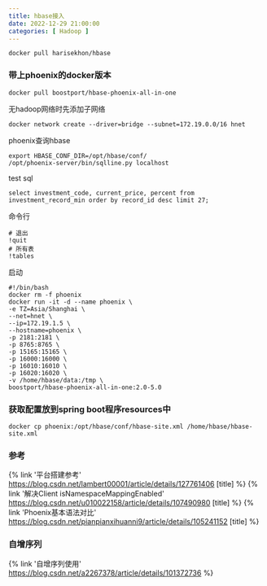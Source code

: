 ```yaml
---
title: hbase接入
date: 2022-12-29 21:00:00
categories: [ Hadoop ]
---
```


```shell
docker pull harisekhon/hbase
```

### 带上phoenix的docker版本

```shell
docker pull boostport/hbase-phoenix-all-in-one
```

无hadoop网络时先添加子网络

```shell
docker network create --driver=bridge --subnet=172.19.0.0/16 hnet
```

phoenix查询hbase

```shell
export HBASE_CONF_DIR=/opt/hbase/conf/
/opt/phoenix-server/bin/sqlline.py localhost
```

test sql

```mysql
select investment_code, current_price, percent from investment_record_min order by record_id desc limit 27;
```

命令行

```shell
# 退出
!quit
# 所有表
!tables
```

启动

```shell
#!/bin/bash
docker rm -f phoenix
docker run -it -d --name phoenix \
-e TZ=Asia/Shanghai \
--net=hnet \
--ip=172.19.1.5 \
--hostname=phoenix \
-p 2181:2181 \
-p 8765:8765 \
-p 15165:15165 \
-p 16000:16000 \
-p 16010:16010 \
-p 16020:16020 \
-v /home/hbase/data:/tmp \
boostport/hbase-phoenix-all-in-one:2.0-5.0
```

### 获取配置放到spring boot程序resources中

```shell
docker cp phoenix:/opt/hbase/conf/hbase-site.xml /home/hbase/hbase-site.xml
```

### 参考

{% link '平台搭建参考' https://blog.csdn.net/lambert00001/article/details/127761406 [title] %}
{% link '解决Client isNamespaceMappingEnabled' https://blog.csdn.net/u010022158/article/details/107490980 [title] %}
{% link 'Phoenix基本语法对比' https://blog.csdn.net/pianpianxihuanni9/article/details/105241152 [title] %}

### 自增序列

{% link '自增序列使用' https://blog.csdn.net/a2267378/article/details/101372736 %}